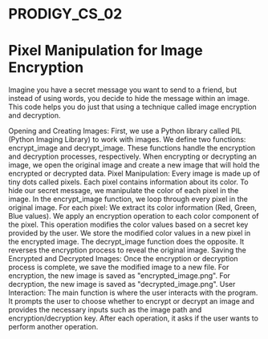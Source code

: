# PRODIGY_CS_02
# Pixel Manipulation for Image Encryption

Imagine you have a secret message you want to send to a friend, but instead of using words, you decide to hide the message within an image. This code helps you do just that using a technique called image encryption and decryption.

Opening and Creating Images:
First, we use a Python library called PIL (Python Imaging Library) to work with images. We define two functions: encrypt_image and decrypt_image. These functions handle the encryption and decryption processes, respectively.
When encrypting or decrypting an image, we open the original image and create a new image that will hold the encrypted or decrypted data.
Pixel Manipulation: Every image is made up of tiny dots called pixels. Each pixel contains information about its color. To hide our secret message, we manipulate the color of each pixel in the image. In the encrypt_image function, we loop through every pixel in the original image. 
For each pixel: We extract its color information (Red, Green, Blue values).
We apply an encryption operation to each color component of the pixel. This operation modifies the color values based on a secret key provided by the user. We store the modified color values in a new pixel in the encrypted image. The decrypt_image function does the opposite. It reverses the encryption process to reveal the original image. 
Saving the Encrypted and Decrypted Images: Once the encryption or decryption process is complete, we save the modified image to a new file. For encryption, the new image is saved as "encrypted_image.png". For decryption, the new image is saved as "decrypted_image.png". 
User Interaction: The main function is where the user interacts with the program. It prompts the user to choose whether to encrypt or decrypt an image and provides the necessary inputs such as the image path and encryption/decryption key. After each operation, it asks if the user wants to perform another operation.

